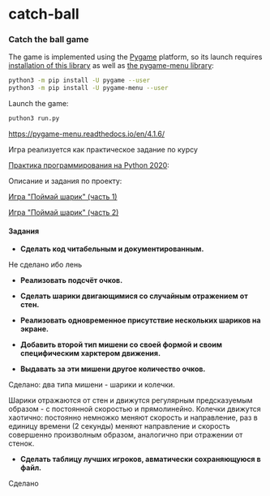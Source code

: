 # catch-ball
### Catch the ball game


The game is implemented using the [Pygame](https://en.wikipedia.org/wiki/Pygame) platform,
so its launch requires [installation of this library](https://www.pygame.org/wiki/GettingStarted)
as well as [the pygame-menu library](https://pygame-menu.readthedocs.io/en/4.1.6/):

```bash
python3 -m pip install -U pygame --user
python3 -m pip install -U pygame-menu --user
```

Launch the game:
```bash
puthon3 run.py
```


https://pygame-menu.readthedocs.io/en/4.1.6/

Игра реализуется как практическое задание по курсу

[Практика программирования на Python 2020](https://www.youtube.com/playlist?list=PLolqo5ko7kbnGGmzGrCoDW0H1Xq-Vk6Oz):

Описание и задания по проекту:

[Игра "Поймай шарик" (часть 1)](http://cs.mipt.ru/python/lessons/lab6.html)

[Игра "Поймай шарик" (часть 2)](http://cs.mipt.ru/python/lessons/lab7.html)

#### Задания

- **Сделать код читабельным и документированным.**

Не сделано ибо лень

- **Реализовать подсчёт очков.**

- **Сделать шарики двигающимися со случайным отражением от стен.**

- **Реализовать одновременное присутствие нескольких шариков на экране.**

- **Добавить второй тип мишени со своей формой и своим специфическим харктером движения.**

- **Выдавать за эти мишени другое количество очков.**

Сделано: два типа мишени - шарики и колечки.

Шарики  отражаются от стен и движутся регулярным предсказуемым образом - с постоянной скоростью и прямолинейно.
Колечки движутся хаотично: постоянно немножко меняют скорость и направление, раз в единицу времени (2 секунды) меняют направление и скорость совершенно произволным образом, аналогично при отражении от стенок.

- **Сделать таблицу лучших игроков, авматически сохраняющуюся в файл.**

Сделано
